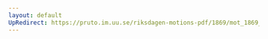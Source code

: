 ```yaml
---
layout: default
UpRedirect: https://pruto.im.uu.se/riksdagen-motions-pdf/1869/mot_1869__fk__50/mot_1869__fk__50-002.pdf
---
```

